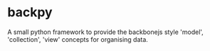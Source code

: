 # backpy
A small python framework to provide the backbonejs style 'model', 'collection', 'view' concepts for organising data.

